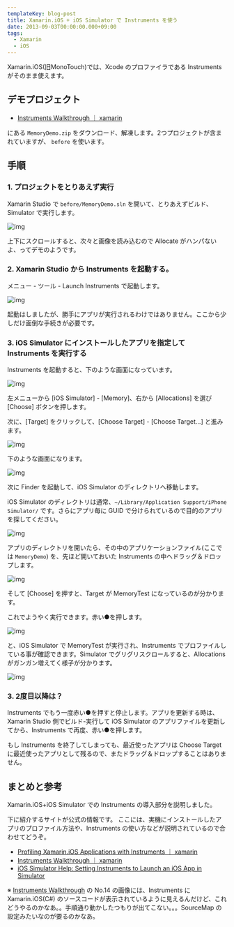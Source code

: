 ```yaml
---
templateKey: blog-post
title: Xamarin.iOS + iOS Simulator で Instruments を使う
date: 2013-09-03T00:00:00.000+09:00
tags:
  - Xamarin
  - iOS
---
```

Xamarin.iOS(旧MonoTouch)では、Xcode のプロファイラである Instruments がそのまま使えます。
<!--more-->
## デモプロジェクト

* [Instruments Walkthrough ｜ xamarin](http://docs.xamarin.com/guides/ios/deployment%2C_testing%2C_and_metrics/instruments_walkthrough)

にある ``MemoryDemo.zip`` をダウンロード、解凍します。2つプロジェクトが含まれていますが、 ``before`` を使います。

## 手順

### 1. プロジェクトをとりあえず実行

Xamarin Studio で ``before/MemoryDemo.sln`` を開いて、とりあえずビルド、Simulator で実行します。

![img](/img/posts/using_instruments_with_xamarin_ios_01.png)

上下にスクロールすると、次々と画像を読み込むので Allocate がハンパないよ、ってデモのようです。

### 2. Xamarin Studio から Instruments を起動する。

メニュー - ツール - Launch Instruments で起動します。

![img](/img/posts/using_instruments_with_xamarin_ios_02.png)

起動はしましたが、勝手にアプリが実行されるわけではありません。ここから少しだけ面倒な手続きが必要です。

### 3. iOS Simulator にインストールしたアプリを指定して Instruments を実行する

Instruments を起動すると、下のような画面になっています。

![img](/img/posts/using_instruments_with_xamarin_ios_03.png)

左メニューから [iOS Simulator] - [Memory]、右から [Allocations] を選び [Choose] ボタンを押します。

次に、[Target] をクリックして、[Choose Target] - [Choose Target…] と進みます。

![img](/img/posts/using_instruments_with_xamarin_ios_04.png)

下のような画面になります。

![img](/img/posts/using_instruments_with_xamarin_ios_05.png)

次に Finder を起動して、iOS Simulator のディレクトリへ移動します。

iOS Simulator のディレクトリは通常、``~/Library/Application Support/iPhone Simulator/`` です。さらにアプリ毎に GUID で分けられているので目的のアプリを探してください。

![img](/img/posts/using_instruments_with_xamarin_ios_06.png)

アプリのディレクトリを開いたら、その中のアプリケーションファイル(ここでは ``MemoryDemo``) を、先ほど開いておいた Instruments の中へドラッグ＆ドロップします。

![img](/img/posts/using_instruments_with_xamarin_ios_07.png)

そして [Choose] を押すと、Target が MemoryTest になっているのが分かります。

これでようやく実行できます。赤い●を押します。

![img](/img/posts/using_instruments_with_xamarin_ios_08.png)

と、iOS Simulator で MemoryTest が実行され、Instruments でプロファイルしている事が確認できます。Simulator でグリグリスクロールすると、Allocations がガンガン増えてく様子が分かります。

![img](/img/posts/using_instruments_with_xamarin_ios_09.png)

### 3. 2度目以降は？

Instruments でもう一度赤い●を押すと停止します。アプリを更新する時は、Xamarin Studio 側でビルド-実行して iOS Simulator のアプリファイルを更新してから、Instruments で再度、赤い●を押します。

もし Instruments を終了してしまっても、最近使ったアプリは Choose Target に最近使ったアプリとして残るので、またドラッグ＆ドロップすることはありません。

## まとめと参考

Xamarin.iOS+iOS Simulator での Instruments の導入部分を説明しました。

下に紹介するサイトが公式の情報です。
ここには、実機にインストールしたアプリのプロファイル方法や、Instruments の使い方などが説明されているので合わせてどうぞ。

* [Profiling Xamarin.iOS Applications with Instruments ｜ xamarin](http://docs.xamarin.com/guides/ios/deployment%2C_testing%2C_and_metrics/using_instruments_to_detect_native_leaks_using_markheap)
* [Instruments Walkthrough ｜ xamarin](http://docs.xamarin.com/guides/ios/deployment%2C_testing%2C_and_metrics/instruments_walkthrough)
* [iOS Simulator Help: Setting Instruments to Launch an iOS App in Simulator](https://developer.apple.com/library/ios/recipes/instruments_help-launch-into-simulator-help/LaunchIntoSimulator.html)

※ [Instruments Walkthrough](https://docs.xamarin.com/guides/ios/deployment%2C_testing%2C_and_metrics/instruments_walkthrough) の No.14 の画像には、Instruments に Xamarin.iOS(C#) のソースコードが表示されているように見えるんだけど、これどうやるのかなあ。。手順通り動かしたつもりが出てこない。。。SourceMap の設定みたいなのが要るのかなあ。 
